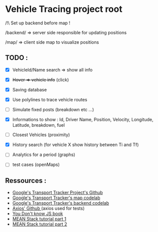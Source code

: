 # Vehicle Tracing project root  

/!\ Set up backend before map !

/backend/ => server side responsible for updating positions

/map/ => client side map to visualize positions

## TODO :


- [x]  VehicleId/Name search => show all info
- [x]  ~~Hover => vehicle info~~ (click)
- [x]  Saving database
- [x]  Use polylines to trace vehicle routes
- [ ]  Simulate fixed posts (breakdown etc ...)
- [x]  Informations to show : Id, Driver Name, Position, Velocity, Longitude, Latitude, breakdown, fuel
- [ ]  Closest Vehicles (proximity)
- [x]  History search (for vehicle X show history between Ti and Tf)
- [ ]  Analytics for a period (graphs)
- [ ]  test cases (openMaps)


## Ressources : 


- [ Google's Transport Tracker Project's Github ](https://github.com/googlemaps/transport-tracker)
- [ Google's Transport Tracker's map codelab ](https://codelabs.developers.google.com/codelabs/transport-tracker-map/)
- [ Google's Transport Tracker's backend codelab ](https://codelabs.developers.google.com/codelabs/transport-tracker-backend/)
- [ Axios' Github ](https://github.com/axios/axios) (axios used for tests)
- [ You Don't know JS book ](https://github.com/getify/You-Dont-Know-JS)
- [ MEAN Stack tutorial part 1 ](https://medium.com/netscape/mean-app-tutorial-with-angular-4-part-1-18691663ea96)
- [ MEAN Stack tutorial part 2 ](https://medium.com/@nomanbinhussein/mean-app-tutorial-with-angular-4-part-2-4250522c845)